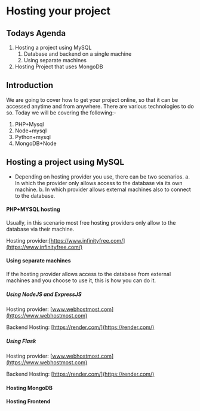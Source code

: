 # Hosting your project

## Todays Agenda
1. Hosting a project using MySQL
    1. Database and backend on a single machine
    2. Using separate machines
2. Hosting Project that uses MongoDB

## Introduction
We are going to cover how to get your project online, so that it can be accessed anytime and from anywhere. 
There are various technologies to do so. Today we will be covering the following:-
1. PHP+Mysql
2. Node+mysql
3. Python+mysql
4. MongoDB+Node

## Hosting a project using MySQL
- Depending on hosting provider you use, there can be two scenarios. 
    a. In which the provider only allows access to the database via its own machine.
    b. In which provider allows external machines also to connect to the database. 

#### PHP+MYSQL hosting
Usually, in this scenario most free hosting providers only allow to the database via their machine.

Hosting provider:[https://www.infinityfree.com/](https://www.infinityfree.com/)

#### Using separate machines
If the hosting provider allows access to the database from external machines and you choose to use it, this is how you can do it.

##### Using NodeJS and ExpressJS
Hosting provider: [www.webhostmost.com](https://www.webhostmost.com)

Backend Hosting: [https://render.com/](https://render.com/)


##### Using Flask
Hosting provider: [www.webhostmost.com](https://www.webhostmost.com)

Backend Hosting: [https://render.com/](https://render.com/)



#### Hosting MongoDB 


#### Hosting Frontend
